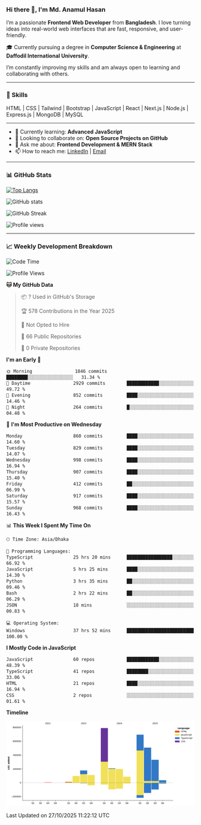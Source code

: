 ### Hi there 👋, I'm Md. Anamul Hasan

I’m a passionate **Frontend Web Developer** from **Bangladesh**. I love turning ideas into real-world web interfaces that are fast, responsive, and user-friendly.

🎓 Currently pursuing a degree in **Computer Science & Engineering** at **Daffodil International University**.

I’m constantly improving my skills and am always open to learning and collaborating with others.

---

### 🚀 Skills
HTML | CSS | Tailwind | Bootstrap | JavaScript | React | Next.js | Node.js | Express.js | MongoDB | MySQL 

---

- 🌱 Currently learning: **Advanced JavaScript**
- 👯 Looking to collaborate on: **Open Source Projects on GitHub**
- 💬 Ask me about: **Frontend Development & MERN Stack**
- 📫 How to reach me: [LinkedIn](https://www.linkedin.com/in/mdanamulhasan201) | [Email](mailto:anamulhasan3625@gmail.com)

---

### 📊 GitHub Stats

[![Top Langs](https://github-readme-stats.vercel.app/api/top-langs/?username=mdanamulhasan201&layout=compact)](https://github.com/anuraghazra/github-readme-stats)

![GitHub stats](https://github-readme-stats.vercel.app/api?username=mdanamulhasan201&show_icons=true&count_private=true&theme=tokyonight)

![GitHub Streak](https://streak-stats.demolab.com?user=mdanamulhasan201&theme=tokyonight)

![Profile views](https://gpvc.arturio.dev/mdanamulhasan201)

---

### 📈 Weekly Development Breakdown

<!--START_SECTION:waka-->
![Code Time](http://img.shields.io/badge/Code%20Time-917%20hrs%2016%20mins-blue)

![Profile Views](http://img.shields.io/badge/Profile%20Views-0-blue)

**🐱 My GitHub Data** 

> 📦 ? Used in GitHub's Storage 
 > 
> 🏆 578 Contributions in the Year 2025
 > 
> 🚫 Not Opted to Hire
 > 
> 📜 66 Public Repositories 
 > 
> 🔑 0 Private Repositories 
 > 
**I'm an Early 🐤** 

```text
🌞 Morning                1846 commits        ████████░░░░░░░░░░░░░░░░░   31.34 % 
🌆 Daytime                2929 commits        ████████████░░░░░░░░░░░░░   49.72 % 
🌃 Evening                852 commits         ████░░░░░░░░░░░░░░░░░░░░░   14.46 % 
🌙 Night                  264 commits         █░░░░░░░░░░░░░░░░░░░░░░░░   04.48 % 
```
📅 **I'm Most Productive on Wednesday** 

```text
Monday                   860 commits         ████░░░░░░░░░░░░░░░░░░░░░   14.60 % 
Tuesday                  829 commits         ████░░░░░░░░░░░░░░░░░░░░░   14.07 % 
Wednesday                998 commits         ████░░░░░░░░░░░░░░░░░░░░░   16.94 % 
Thursday                 907 commits         ████░░░░░░░░░░░░░░░░░░░░░   15.40 % 
Friday                   412 commits         ██░░░░░░░░░░░░░░░░░░░░░░░   06.99 % 
Saturday                 917 commits         ████░░░░░░░░░░░░░░░░░░░░░   15.57 % 
Sunday                   968 commits         ████░░░░░░░░░░░░░░░░░░░░░   16.43 % 
```


📊 **This Week I Spent My Time On** 

```text
🕑︎ Time Zone: Asia/Dhaka

💬 Programming Languages: 
TypeScript               25 hrs 20 mins      █████████████████░░░░░░░░   66.92 % 
JavaScript               5 hrs 25 mins       ████░░░░░░░░░░░░░░░░░░░░░   14.30 % 
Python                   3 hrs 35 mins       ██░░░░░░░░░░░░░░░░░░░░░░░   09.46 % 
Bash                     2 hrs 22 mins       ██░░░░░░░░░░░░░░░░░░░░░░░   06.29 % 
JSON                     18 mins             ░░░░░░░░░░░░░░░░░░░░░░░░░   00.83 % 

💻 Operating System: 
Windows                  37 hrs 52 mins      █████████████████████████   100.00 % 
```

**I Mostly Code in JavaScript** 

```text
JavaScript               60 repos            ████████████░░░░░░░░░░░░░   48.39 % 
TypeScript               41 repos            ████████░░░░░░░░░░░░░░░░░   33.06 % 
HTML                     21 repos            ████░░░░░░░░░░░░░░░░░░░░░   16.94 % 
CSS                      2 repos             ░░░░░░░░░░░░░░░░░░░░░░░░░   01.61 % 
```



**Timeline**

![Lines of Code chart](https://raw.githubusercontent.com/mdanamulhasan201/mdanamulhasan201/main/assets/bar_graph.png)


 Last Updated on 27/10/2025 11:22:12 UTC
<!--END_SECTION:waka-->
